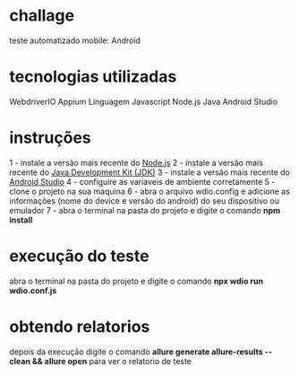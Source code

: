 # challage
teste automatizado mobile: Android

# tecnologias utilizadas
WebdriverIO
Appium
Linguagem Javascript
Node.js
Java
Android Studio

# instruções
1 - instale a versão mais recente do [Node.js](https://nodejs.org/en/)
2 - instale a versão mais recente do [Java Development Kit (JDK)](https://www.oracle.com/java/technologies/downloads/)
3 - instale a versão mais recente do [Android Studio](https://developer.android.com/studio)
4 - configuire as variaveis de ambiente corretamente
5 - clone o projeto na sua maquina
6 - abra o arquivo wdio.config e adicione as informações (nome do device e versão do android) do seu dispositivo ou emulador 
7 - abra o terminal na pasta do projeto e digite o comando **npm install**

# execução do teste
abra o terminal na pasta do projeto e digite o comando **npx wdio run wdio.conf.js**

# obtendo relatorios
depois da execução digite o comando **allure generate allure-results --clean && allure open**
para ver o relatorio de teste
